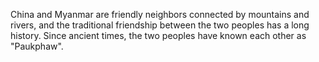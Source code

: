 China and Myanmar are friendly neighbors connected by mountains and rivers, and the traditional friendship between the two peoples has a long history. Since ancient times, the two peoples have known each other as "Paukphaw".

